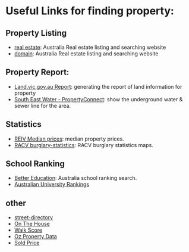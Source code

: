 # Useful Links for finding property:

## Property Listing

- [real estate](https://www.realestate.com.au/buy): Australia Real estate listing and searching website
- [domain](https://www.domain.com.au/): Australia Real estate listing and searching website

## Property Report:

- [Land.vic.gov.au Report](http://services.land.vic.gov.au/maps/interactive.jsp): generating the report of land information for property
- [South East Water - PropertyConnect](https://secureapp.southeastwater.com.au/Propertyconnect/#/property/64E00FEC-45B2-4368-AE61-EF02B515D8F6/23006F78-18B2-4093-B422-F7C0C7C0817A): show the underground water & sewer line for the area.

## Statistics

- [REIV Median prices](http://www.reiv.com.au/property-data/median-prices/median-house-prices): median property prices.
- [RACV burglary-statistics](https://www.racv.com.au/in-your-home/home-advice/burglary-statistics.html): RACV burglary statistics maps.

## School Ranking

- [Better Education](http://www.bettereducation.com.au/school/Primary/vic/vic_top_primary_schools.aspx): Australia school ranking search.
- [Australian University Rankings](http://www.australianuniversities.com.au/rankings/)

## other

- [street-directory](http://www.street-directory.com.au/)
- [On The House](http://www.onthehouse.com.au)
- [Walk Score](https://www.walkscore.com/)
- [Oz Property Data](http://www.ozpropertydata.com/)
- [Sold Price](http://www.ksouhouse.com/)
